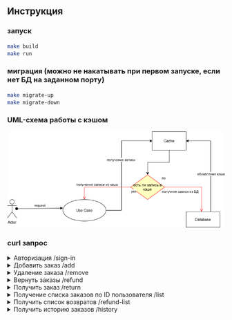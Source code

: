 ## Инструкция

### запуск
```bash
make build
make run
```

### миграция (можно не накатывать при первом запуске, если нет БД на заданном порту)
```bash
make migrate-up
make migrate-down
```

### UML-схема работы с кэшом
![screenshot](screenshot.png)

### curl запрос

<details>
<summary>Авторизация /sign-in </summary>

```curl
curl --location 'http://localhost:9000/api/sign-in' \
--header 'Content-Type: application/json' \
--data '{
    "username": "Alina Rin",
    "password": "qwerty"
}'
```
</details>


<details>
<summary>Добавить заказ /add </summary>

```curl
curl --location 'http://localhost:9000/api/add' \
--header 'Authorization: Bearer TOKEN_HERE' \
--header 'Content-Type: application/json' \
--data '{
    "user_id": 19,
    "order_id": 12,
    "expire_after": 2,
    "weight": 5,
    "price": 100,
    "packing": "box",
    "extra": true
}'
```
</details>


<details>
<summary>Удаление заказа /remove </summary>

```curl
curl --location --request DELETE 'http://localhost:9000/api/remove' \
--header 'Authorization: Bearer eyJhbGciOiJIUzI1NiIsInR5cCI6IkpXVCJ9.eyJleHAiOjE3NDEzMzEwMzEsImlhdCI6MTc0MTI4NzgzMSwidXNlcl9yb2xlIjoiYWRtaW4ifQ.zDu67gofZiXusSNqcvcHucAKFFPTz2i0inlQOc6Ku7A' \
--header 'Content-Type: application/json' \
--data '{
    "order_id": 89
}'
```
</details>


<details>
<summary>Вернуть заказы /refund </summary>

```curl
curl --location 'http://localhost:9000/api/refund' \
--header 'Authorization: Bearer TOKEN_HERE' \
--header 'Content-Type: application/json' \
--data '{
    "user_id": 19,
    "order_ids": [89, 86, 84]
}'
```
</details>


<details>
<summary>Получить заказ /return </summary>

```curl
curl --location 'http://localhost:9000/api/return' \
--header 'Authorization: Bearer TOKEN_HERE' \
--header 'Content-Type: application/json' \
--data '{
    "user_id": 19,
    "order_ids": [89, 86, 84]
}'
```
</details>


<details>
<summary>Получение списка заказов по ID пользователя /list </summary>

```curl
curl --location 'http://localhost:9000/api/list' \
--header 'Authorization: Bearer TOKEN_HERE' \
--header 'Content-Type: application/json' \
--data '{
    "user_id": 19,
    "last_n": 5,
    "located": true,
    "pattern": {
        "status": "re",
        "packing": "bo"
    }
}'
```
</details>


<details>
<summary>Получить список возвратов /refund-list </summary>

```curl
curl --location 'http://localhost:9000/api/refund-list' \
--header 'Authorization: Bearer TOKEN_HERE' \
--header 'Content-Type: application/json' \
--data '{
    "page": 3,
    "limit": 10,
    "pattern": {
        "status": "re",
        "packing": "bo"
    }
}'
```
</details>


<details>
<summary>Получить историю заказов /history </summary>

```curl
curl --location 'http://localhost:9000/api/history' \
--header 'Authorization: Bearer TOKEN_HERE' \
--header 'Content-Type: application/json' \
--data '{
    "page": 1,
    "limit": 3,
    "pattern": {
        "status": "re",
        "packing": "bo"
    }
}'
```
</details>
